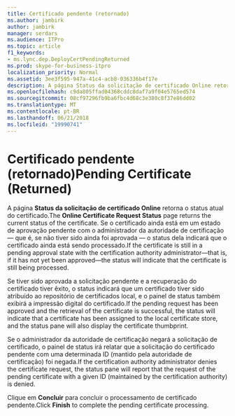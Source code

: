 ```yaml
---
title: Certificado pendente (retornado)
ms.author: jambirk
author: jambirk
manager: serdars
ms.audience: ITPro
ms.topic: article
f1_keywords:
- ms.lync.dep.DeployCertPendingReturned
ms.prod: skype-for-business-itpro
localization_priority: Normal
ms.assetid: 3ee3f595-947a-41c4-acb8-036336b4f17e
description: A página Status da solicitação de certificado Online retorna o status atual do certificado. Se o certificado ainda está em um estado de aprovação pendente com o administrador da autoridade de certificação — que é, se não tiver sido ainda foi aprovada — o status dela indicará que o certificado ainda está sendo processado.
ms.openlocfilehash: c9da805ffad04368cddc8daf7a9f04e5765ed574
ms.sourcegitcommit: 08cf97296fb9ba6fbc4d68c3e380c8f37e86dd02
ms.translationtype: MT
ms.contentlocale: pt-BR
ms.lasthandoff: 06/21/2018
ms.locfileid: "19990741"
---
```

# <a name="pending-certificate-returned"></a><span data-ttu-id="9c225-104">Certificado pendente (retornado)</span><span class="sxs-lookup"><span data-stu-id="9c225-104">Pending Certificate (Returned)</span></span>
 
<span data-ttu-id="9c225-105">A página **Status da solicitação de certificado Online** retorna o status atual do certificado.</span><span class="sxs-lookup"><span data-stu-id="9c225-105">The **Online Certificate Request Status** page returns the current status of the certificate.</span></span> <span data-ttu-id="9c225-106">Se o certificado ainda está em um estado de aprovação pendente com o administrador da autoridade de certificação — que é, se não tiver sido ainda foi aprovada — o status dela indicará que o certificado ainda está sendo processado.</span><span class="sxs-lookup"><span data-stu-id="9c225-106">If the certificate is still in a pending approval state with the certification authority administrator—that is, if it has not yet been approved—the status will indicate that the certificate is still being processed.</span></span>
  
<span data-ttu-id="9c225-107">Se tiver sido aprovada a solicitação pendente e a recuperação do certificado tiver êxito, o status indicará que um certificado tiver sido atribuído ao repositório de certificados local, e o painel de status também exibirá a impressão digital do certificado.</span><span class="sxs-lookup"><span data-stu-id="9c225-107">If the pending request has been approved and the retrieval of the certificate is successful, the status will indicate that a certificate has been assigned to the local certificate store, and the status pane will also display the certificate thumbprint.</span></span>
  
<span data-ttu-id="9c225-108">Se o administrador da autoridade de certificação negará a solicitação de certificado, o painel de status irá relatar que a solicitação do certificado pendente com uma determinada ID (mantido pela autoridade de certificação) foi negada.</span><span class="sxs-lookup"><span data-stu-id="9c225-108">If the certification authority administrator denies the certificate request, the status pane will report that the request of the pending certificate with a given ID (maintained by the certification authority) is denied.</span></span>
  
<span data-ttu-id="9c225-109">Clique em **Concluir** para concluir o processamento de certificado pendente.</span><span class="sxs-lookup"><span data-stu-id="9c225-109">Click **Finish** to complete the pending certificate processing.</span></span>
  


